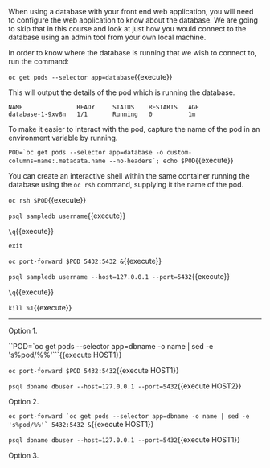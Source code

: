 When using a database with your front end web application, you will need to configure the web application to know about the database. We are going to skip that in this course and look at just how you would connect to the database using an admin tool from your own local machine.

In order to know where the database is running that we wish to connect to, run the command:

``oc get pods --selector app=database``{{execute}}

This will output the details of the pod which is running the database.

```
NAME               READY     STATUS    RESTARTS   AGE
database-1-9xv8n   1/1       Running   0          1m
```

To make it easier to interact with the pod, capture the name of the pod in an environment variable by running.

``POD=`oc get pods --selector app=database -o custom-columns=name:.metadata.name --no-headers`; echo $POD``{{execute}}

You can create an interactive shell within the same container running the database using the ``oc rsh`` command, supplying it the name of the pod.

``oc rsh $POD``{{execute}}

``psql sampledb username``{{execute}}

``\q``{{execute}}

``exit``

``oc port-forward $POD 5432:5432 &``{{execute}}

``psql sampledb username --host=127.0.0.1 --port=5432``{{execute}}

``\q``{{execute}}

``kill %1``{{execute}}



-----

Option 1.

``POD=`oc get pods --selector app=dbname -o name | sed -e 's%pod/%%'```{{execute HOST1}}

``oc port-forward $POD 5432:5432``{{execute HOST1}}

``psql dbname dbuser --host=127.0.0.1 --port=5432``{{execute HOST2}}

Option 2.

``oc port-forward `oc get pods --selector app=dbname -o name | sed -e 's%pod/%%'` 5432:5432 &``{{execute HOST1}}

``psql dbname dbuser --host=127.0.0.1 --port=5432``{{execute HOST1}}

Option 3.


